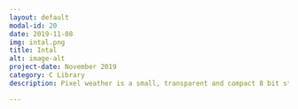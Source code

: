```yaml
---
layout: default
modal-id: 20
date: 2019-11-08
img: intal.png
title: Intal
alt: image-alt
project-date: November 2019
category: C Library
description: Pixel weather is a small, transparent and compact 8 bit style weather widget designed for your Linux desktop. <br> Check it out here <a href="https://electronjs.org/apps/pixel-weather"> Pixel Weather!</a> Or on GitHub<a href="https://github.com/Aveek-Saha/pixel-weather/releases"> Pixel Weather</a> <br><div>Icons made by <a href="https://www.flaticon.com/authors/nikita-golubev" title="Nikita Golubev">Nikita Golubev</a> from <a href="https://www.flaticon.com/" title="Flaticon">www.flaticon.com</a> is licensed by <a href="http://creativecommons.org/licenses/by/3.0/" title="Creative Commons BY 3.0" target="_blank">CC 3.0 BY</a></div>

---
```

